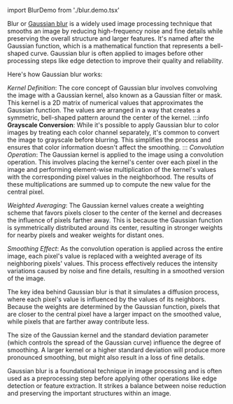 import BlurDemo from './blur.demo.tsx'

<BlurDemo />

Blur or [Gaussian blur](https://en.wikipedia.org/wiki/Gaussian_blur 'Wikipedia link on gaussian blur') is a widely used image processing technique that smooths an image by reducing high-frequency noise and fine details while preserving the overall structure and larger features. It's named after the Gaussian function, which is a mathematical function that represents a bell-shaped curve. Gaussian blur is often applied to images before other processing steps like edge detection to improve their quality and reliability.

Here's how Gaussian blur works:

_Kernel Definition_: The core concept of Gaussian blur involves convolving the image with a Gaussian kernel, also known as a Gaussian filter or mask. This kernel is a 2D matrix of numerical values that approximates the Gaussian function. The values are arranged in a way that creates a symmetric, bell-shaped pattern around the center of the kernel.
:::info
**Grayscale Conversion**: While it's possible to apply Gaussian blur to color images by treating each color channel separately, it's common to convert the image to grayscale before blurring. This simplifies the process and ensures that color information doesn't affect the smoothing.
:::
_Convolution Operation_: The Gaussian kernel is applied to the image using a convolution operation. This involves placing the kernel's center over each pixel in the image and performing element-wise multiplication of the kernel's values with the corresponding pixel values in the neighborhood. The results of these multiplications are summed up to compute the new value for the central pixel.

_Weighted Averaging_: The Gaussian kernel values create a weighting scheme that favors pixels closer to the center of the kernel and decreases the influence of pixels farther away. This is because the Gaussian function is symmetrically distributed around its center, resulting in stronger weights for nearby pixels and weaker weights for distant ones.

_Smoothing Effect_: As the convolution operation is applied across the entire image, each pixel's value is replaced with a weighted average of its neighboring pixels' values. This process effectively reduces the intensity variations caused by noise and fine details, resulting in a smoothed version of the image.

The key idea behind Gaussian blur is that it simulates a diffusion process, where each pixel's value is influenced by the values of its neighbors. Because the weights are determined by the Gaussian function, pixels that are closer to the central pixel have a larger impact on the smoothed value, while pixels that are farther away contribute less.

The size of the Gaussian kernel and the standard deviation parameter (which controls the spread of the Gaussian curve) influence the degree of smoothing. A larger kernel or a higher standard deviation will produce more pronounced smoothing, but might also result in a loss of fine details.

Gaussian blur is a foundational technique in image processing and is often used as a preprocessing step before applying other operations like edge detection or feature extraction. It strikes a balance between noise reduction and preserving the important structures within an image.<BlurDemo noAutoRun />
